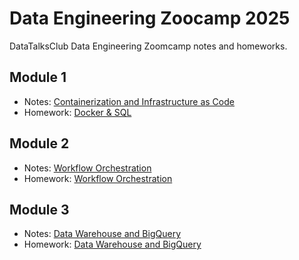 # Data Engineering Zoocamp 2025

DataTalksClub Data Engineering Zoomcamp notes and homeworks.

## Module 1

- Notes: [Containerization and Infrastructure as Code](https://osjerick.notion.site/Containerization-and-Infrastructure-as-Code-17b335a9831680049dfbd1e243a62b64)
- Homework: [Docker & SQL](homeworks/01-docker-terraform/)

## Module 2
- Notes: [Workflow Orchestration](https://osjerick.notion.site/Workflow-Orchestration-17b335a9831680efa880f4ff4274e0b1)
- Homework: [Workflow Orchestration](homeworks/02-workflow-orchestration/)

## Module 3
- Notes: [Data Warehouse and BigQuery](https://osjerick.notion.site/Data-Warehouse-and-BigQuery-17b335a98316806c968deef990617f47)
- Homework: [Data Warehouse and BigQuery](homeworks/03-data-warehouse/)
